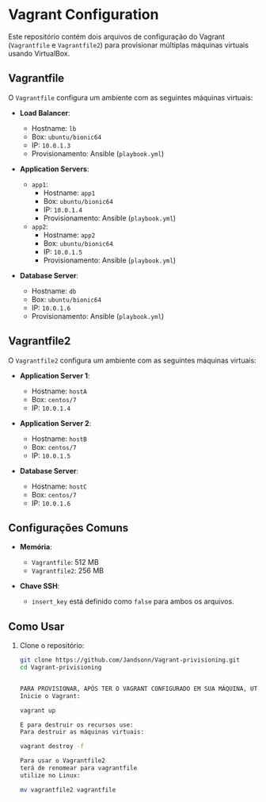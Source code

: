 # Vagrant Configuration

Este repositório contém dois arquivos de configuração do Vagrant (`Vagrantfile` e `Vagrantfile2`) para provisionar múltiplas máquinas virtuais usando VirtualBox.

## Vagrantfile

O `Vagrantfile` configura um ambiente com as seguintes máquinas virtuais:

- **Load Balancer**:
  - Hostname: `lb`
  - Box: `ubuntu/bionic64`
  - IP: `10.0.1.3`
  - Provisionamento: Ansible (`playbook.yml`)

- **Application Servers**:
  - `app1`:
    - Hostname: `app1`
    - Box: `ubuntu/bionic64`
    - IP: `10.0.1.4`
    - Provisionamento: Ansible (`playbook.yml`)
  - `app2`:
    - Hostname: `app2`
    - Box: `ubuntu/bionic64`
    - IP: `10.0.1.5`
    - Provisionamento: Ansible (`playbook.yml`)

- **Database Server**:
  - Hostname: `db`
  - Box: `ubuntu/bionic64`
  - IP: `10.0.1.6`
  - Provisionamento: Ansible (`playbook.yml`)

## Vagrantfile2

O `Vagrantfile2` configura um ambiente com as seguintes máquinas virtuais:

- **Application Server 1**:
  - Hostname: `hostA`
  - Box: `centos/7`
  - IP: `10.0.1.4`

- **Application Server 2**:
  - Hostname: `hostB`
  - Box: `centos/7`
  - IP: `10.0.1.5`

- **Database Server**:
  - Hostname: `hostC`
  - Box: `centos/7`
  - IP: `10.0.1.6`

## Configurações Comuns

- **Memória**:
  - `Vagrantfile`: 512 MB
  - `Vagrantfile2`: 256 MB

- **Chave SSH**:
  - `insert_key` está definido como `false` para ambos os arquivos.

## Como Usar

1. Clone o repositório:
   ```sh
   git clone https://github.com/Jandsonn/Vagrant-privisioning.git
   cd Vagrant-privisioning


   PARA PROVISIONAR, APÓS TER O VAGRANT CONFIGURADO EM SUA MÁQUINA, UTILIZE OS SEGUINTES COMANDOS PARA PROVISIONAR:
   Inicie o Vagrant:

   vagrant up

   E para destruir os recursos use:
   Para destruir as máquinas virtuais:

   vagrant destroy -f

   Para usar o Vagrantfile2
   terá de renomear para vagrantfile
   utilize no Linux:

   mv vagrantfile2 vagrantfile
   
